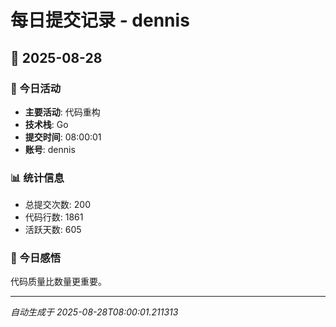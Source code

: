 # 每日提交记录 - dennis

## 📅 2025-08-28

### 🎯 今日活动
- **主要活动**: 代码重构
- **技术栈**: Go
- **提交时间**: 08:00:01
- **账号**: dennis

### 📊 统计信息
- 总提交次数: 200
- 代码行数: 1861
- 活跃天数: 605

### 💭 今日感悟
代码质量比数量更重要。

---
*自动生成于 2025-08-28T08:00:01.211313*
